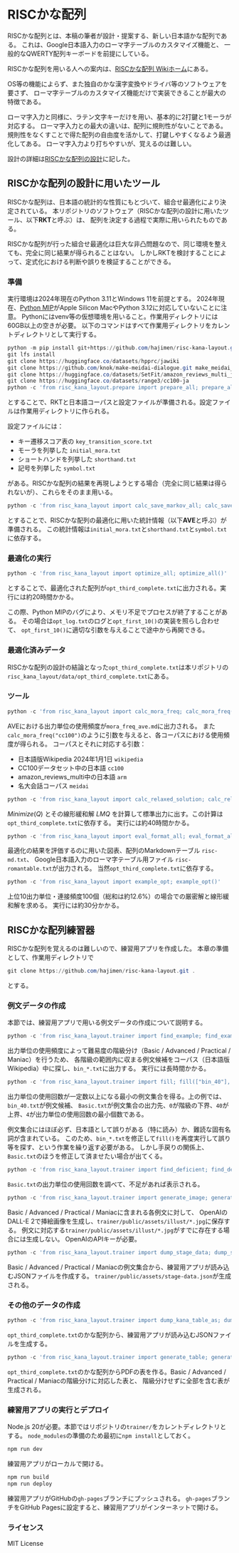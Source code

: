 # RISCかな配列

RISCかな配列とは、本稿の筆者が設計・提案する、新しい日本語かな配列である。
これは、Google日本語入力のローマ字テーブルのカスタマイズ機能と、
一般的なQWERTY配列キーボードを前提にしている。

RISCかな配列を用いる人への案内は、[RISCかな配列 Wikiホーム](https://github.com/hajimen/risc-kana-layout/wiki)にある。

OS等の機能によらず、また独自のかな漢字変換やドライバ等のソフトウェアを要さず、
ローマ字テーブルのカスタマイズ機能だけで実装できることが最大の特徴である。

ローマ字入力と同様に、ラテン文字キーだけを用い、基本的に2打鍵と1モーラが対応する。
ローマ字入力との最大の違いは、配列に規則性がないことである。
規則性をなくすことで得た配列の自由度を活かして、打鍵しやすくなるよう最適化してある。
ローマ字入力より打ちやすいが、覚えるのは難しい。

設計の詳細は[RISCかな配列の設計](https://github.com/hajimen/risc-kana-layout/blob/main/doc/RISC-kana-layout.md)に記した。

## RISCかな配列の設計に用いたツール

RISCかな配列は、日本語の統計的な性質にもとづいて、組合せ最適化により決定されている。
本リポジトリのソフトウェア（RISCかな配列の設計に用いたツール、以下**RKT**と呼ぶ）は、
配列を決定する過程で実際に用いられたものである。

RISCかな配列が行った組合せ最適化は巨大な非凸問題なので、同じ環境を整えても、完全に同じ結果が得られることはない。
しかしRKTを検討することによって、定式化における判断や誤りを検証することができる。

### 準備

実行環境は2024年現在のPython 3.11とWindows 11を前提とする。
2024年現在、[Python MIP](https://github.com/coin-or/python-mip)がApple Silicon MacやPython 3.12に対応していないことに注意。
Pythonにはvenv等の仮想環境を用いること。作業用ディレクトリには60GB以上の空きが必要。
以下のコマンドはすべて作業用ディレクトリをカレントディレクトリとして実行する。

```powershell
python -m pip install git+https://github.com/hajimen/risc-kana-layout.git
git lfs install
git clone https://huggingface.co/datasets/hpprc/jawiki
git clone https://github.com/knok/make-meidai-dialogue.git make_meidai_dialogue
git clone https://huggingface.co/datasets/SetFit/amazon_reviews_multi_ja
git clone https://huggingface.co/datasets/range3/cc100-ja
python -c 'from risc_kana_layout.prepare import prepare_all; prepare_all()'
```

とすることで、RKTと日本語コーパスと設定ファイルが準備される。設定ファイルは作業用ディレクトリに作られる。

設定ファイルには：

- キー遷移スコア表の `key_transition_score.txt`
- モーラを列挙した `initial_mora.txt`
- ショートハンドを列挙した `shorthand.txt`
- 記号を列挙した `symbol.txt`

がある。RISCかな配列の結果を再現しようとする場合（完全に同じ結果は得られないが）、これらをそのまま用いる。

```powershell
python -c 'from risc_kana_layout import calc_save_markov_all; calc_save_markov_all()'
```

とすることで、RISCかな配列の最適化に用いた統計情報（以下**AVE**と呼ぶ）が準備される。
この統計情報は`initial_mora.txt`と`shorthand.txt`と`symbol.txt`に依存する。

### 最適化の実行

```powershell
python -c 'from risc_kana_layout import optimize_all; optimize_all()'
```

とすることで、最適化された配列が`opt_third_complete.txt`に出力される。実行には約20時間かかる。

この際、Python MIPのバグにより、メモリ不足でプロセスが終了することがある。
その場合は`opt_log.txt`のログと`opt_first_10()`の実装を照らし合わせて、
`opt_first_10()`に適切な引数を与えることで途中から再開できる。

### 最適化済みデータ

RISCかな配列の設計の結論となった`opt_third_complete.txt`は本リポジトリの
`risc_kana_layout/data/opt_third_complete.txt`にある。

### ツール

```powershell
python -c 'from risc_kana_layout import calc_mora_freq; calc_mora_freq()'
```

AVEにおける出力単位の使用頻度が`mora_freq_ave.md`に出力される。
また`calc_mora_freq("cc100")`のように引数を与えると、各コーパスにおける使用頻度が得られる。
コーパスとそれに対応する引数：

- 日本語版Wikipedia 2024年1月1日 `wikipedia`
- CC100データセット中の日本語 `cc100`
- amazon_reviews_multi中の日本語 `arm`
- 名大会話コーパス `meidai`

```powershell
python -c 'from risc_kana_layout import calc_relaxed_solution; calc_relaxed_solution()'
```

$Minimize(Q)$ とその線形緩和解 $LMQ$ を計算して標準出力に出す。この計算は`opt_third_complete.txt`に依存する。
実行には約40時間かかる。

```powershell
python -c 'from risc_kana_layout import eval_format_all; eval_format_all()'
```

最適化の結果を評価するのに用いた図表、配列のMarkdownテーブル `risc-md.txt`、
Google日本語入力のローマ字テーブル用ファイル `risc-romantable.txt`が出力される。
当然`opt_third_complete.txt`に依存する。

```powershell
python -c 'from risc_kana_layout import example_opt; example_opt()'
```

上位10出力単位・連接頻度100個（総和は約12.6%）の場合での厳密解と線形緩和解を求める。
実行には約30分かかる。

## RISCかな配列練習器

RISCかな配列を覚えるのは難しいので、練習用アプリを作成した。
本章の準備として、作業用ディレクトリで

```powershell
git clone https://github.com/hajimen/risc-kana-layout.git .
```

とする。

### 例文データの作成

本節では、練習用アプリで用いる例文データの作成について説明する。

```powershell
python -c 'from risc_kana_layout.trainer import find_example; find_example()'
```

出力単位の使用頻度によって難易度の階級分け（Basic / Advanced / Practical / Maniac）を行うため、
各階級の範囲内に収まる例文候補をコーパス（日本語版Wikipedia）中に探し、`bin_*.txt`に出力する。
実行には長時間かかる。

```powershell
python -c 'from risc_kana_layout.trainer import fill; fill(["bin_40"], "Basic", 0, 40, 4)'
```

出力単位の使用回数が一定数以上になる最小の例文集合を得る。上の例では、`bin_40.txt`が例文候補、
`Basic.txt`が例文集合の出力先、`0`が階級の下界、`40`が上界、`4`が出力単位の使用回数の最小個数である。

例文集合にはほぼ必ず、日本語として誤りがある（特に読み）か、難読な固有名詞が含まれている。
このため、`bin_*.txt`を修正して`fill()`を再度実行して誤り等を探す、という作業を繰り返す必要がある。
しかし手戻りの関係上、`Basic.txt`のほうを修正して済ませたい場合が出てくる。

```powershell
python -c 'from risc_kana_layout.trainer import find_deficient; find_deficient("Basic", 0, 40, 4)'
```

`Basic.txt`の出力単位の使用回数を調べて、不足があれば表示される。

```powershell
python -c 'from risc_kana_layout.trainer import generate_image; generate_image()'
```

Basic / Advanced / Practical / Maniacに含まれる各例文に対して、
OpenAIのDALL-E 2で挿絵画像を生成し、`trainer/public/assets/illust/*.jpg`に保存する。
例文に対応する`trainer/public/assets/illust/*.jpg`がすでに存在する場合には生成しない。
OpenAIのAPIキーが必要。

```powershell
python -c 'from risc_kana_layout.trainer import dump_stage_data; dump_stage_data()'
```

Basic / Advanced / Practical / Maniacの例文集合から、練習用アプリが読み込むJSONファイルを作成する。
`trainer/public/assets/stage-data.json`が生成される。

### その他のデータの作成

```powershell
python -c 'from risc_kana_layout.trainer import dump_kana_table_as; dump_kana_table_as()'
```

`opt_third_complete.txt`のかな配列から、練習用アプリが読み込むJSONファイルを生成する。

```powershell
python -c 'from risc_kana_layout.trainer import generate_table; generate_table()'
```

`opt_third_complete.txt`のかな配列からPDFの表を作る。Basic / Advanced / Practical / Maniacの階級分けに対応した表と、
階級分けせずに全部を含む表が生成される。

### 練習用アプリの実行とデプロイ

Node.js 20が必要。本節ではリポジトリの`trainer/`をカレントディレクトリとする。
`node_modules`の準備のため最初に`npm install`としておく。

```powershell
npm run dev
```

練習用アプリがローカルで開ける。

```powershell
npm run build
npm run deploy
```

練習用アプリがGitHubの`gh-pages`ブランチにプッシュされる。
`gh-pages`ブランチをGitHub Pagesに設定すると、練習用アプリがインターネットで開ける。

### ライセンス

MIT License
